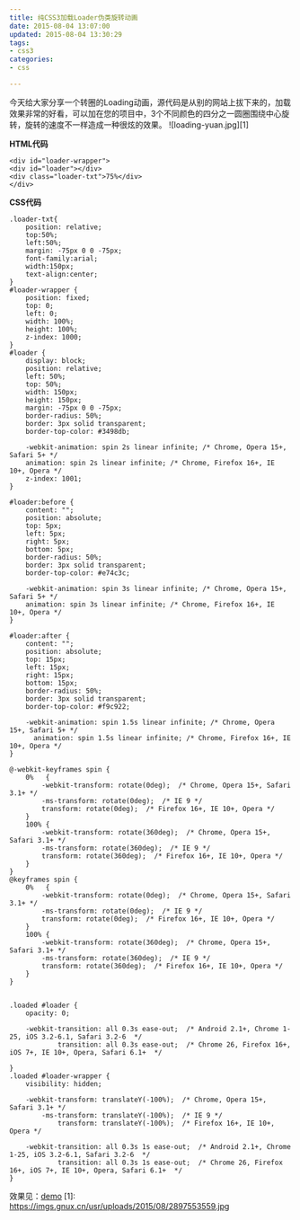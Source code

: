 ```yaml
---
title: 纯CSS3加载Loader伪类旋转动画
date: 2015-08-04 13:07:00
updated: 2015-08-04 13:30:29
tags: 
- css3
categories: 
- css

---
```

今天给大家分享一个转圈的Loading动画，源代码是从别的网站上拔下来的，加载效果非常的好看，可以加在您的项目中，3个不同颜色的四分之一圆圈围绕中心旋转，旋转的速度不一样造成一种很炫的效果。
![loading-yuan.jpg][1]

**HTML代码**

    <div id="loader-wrapper">
    <div id="loader"></div>
    <div class="loader-txt">75%</div>
    </div>


<!--more-->


**CSS代码**

    .loader-txt{
        position: relative;
        top:50%;
        left:50%;
        margin: -75px 0 0 -75px;
        font-family:arial;
        width:150px;
        text-align:center;
    }
    #loader-wrapper {
        position: fixed;
        top: 0;
        left: 0;
        width: 100%;
        height: 100%;
        z-index: 1000;
    }
    #loader {
        display: block;
        position: relative;
        left: 50%;
        top: 50%;
        width: 150px;
        height: 150px;
        margin: -75px 0 0 -75px;
        border-radius: 50%;
        border: 3px solid transparent;
        border-top-color: #3498db;
    
        -webkit-animation: spin 2s linear infinite; /* Chrome, Opera 15+, Safari 5+ */
        animation: spin 2s linear infinite; /* Chrome, Firefox 16+, IE 10+, Opera */
        z-index: 1001;
    }
    
    #loader:before {
        content: "";
        position: absolute;
        top: 5px;
        left: 5px;
        right: 5px;
        bottom: 5px;
        border-radius: 50%;
        border: 3px solid transparent;
        border-top-color: #e74c3c;
    
        -webkit-animation: spin 3s linear infinite; /* Chrome, Opera 15+, Safari 5+ */
        animation: spin 3s linear infinite; /* Chrome, Firefox 16+, IE 10+, Opera */
    }
    
    #loader:after {
        content: "";
        position: absolute;
        top: 15px;
        left: 15px;
        right: 15px;
        bottom: 15px;
        border-radius: 50%;
        border: 3px solid transparent;
        border-top-color: #f9c922;
    
        -webkit-animation: spin 1.5s linear infinite; /* Chrome, Opera 15+, Safari 5+ */
          animation: spin 1.5s linear infinite; /* Chrome, Firefox 16+, IE 10+, Opera */
    }
    
    @-webkit-keyframes spin {
        0%   { 
            -webkit-transform: rotate(0deg);  /* Chrome, Opera 15+, Safari 3.1+ */
            -ms-transform: rotate(0deg);  /* IE 9 */
            transform: rotate(0deg);  /* Firefox 16+, IE 10+, Opera */
        }
        100% {
            -webkit-transform: rotate(360deg);  /* Chrome, Opera 15+, Safari 3.1+ */
            -ms-transform: rotate(360deg);  /* IE 9 */
            transform: rotate(360deg);  /* Firefox 16+, IE 10+, Opera */
        }
    }
    @keyframes spin {
        0%   { 
            -webkit-transform: rotate(0deg);  /* Chrome, Opera 15+, Safari 3.1+ */
            -ms-transform: rotate(0deg);  /* IE 9 */
            transform: rotate(0deg);  /* Firefox 16+, IE 10+, Opera */
        }
        100% {
            -webkit-transform: rotate(360deg);  /* Chrome, Opera 15+, Safari 3.1+ */
            -ms-transform: rotate(360deg);  /* IE 9 */
            transform: rotate(360deg);  /* Firefox 16+, IE 10+, Opera */
        }
    }
    
    
    .loaded #loader {
        opacity: 0;
    
        -webkit-transition: all 0.3s ease-out;  /* Android 2.1+, Chrome 1-25, iOS 3.2-6.1, Safari 3.2-6  */
                transition: all 0.3s ease-out;  /* Chrome 26, Firefox 16+, iOS 7+, IE 10+, Opera, Safari 6.1+  */
    
    }
    .loaded #loader-wrapper {
        visibility: hidden;
    
        -webkit-transform: translateY(-100%);  /* Chrome, Opera 15+, Safari 3.1+ */
            -ms-transform: translateY(-100%);  /* IE 9 */
                transform: translateY(-100%);  /* Firefox 16+, IE 10+, Opera */
    
        -webkit-transition: all 0.3s 1s ease-out;  /* Android 2.1+, Chrome 1-25, iOS 3.2-6.1, Safari 3.2-6  */
                transition: all 0.3s 1s ease-out;  /* Chrome 26, Firefox 16+, iOS 7+, IE 10+, Opera, Safari 6.1+  */
    }
  效果见：[demo](http://runjs.cn/code/b61ne0fo)
  [1]: https://imgs.gnux.cn/usr/uploads/2015/08/2897553559.jpg
